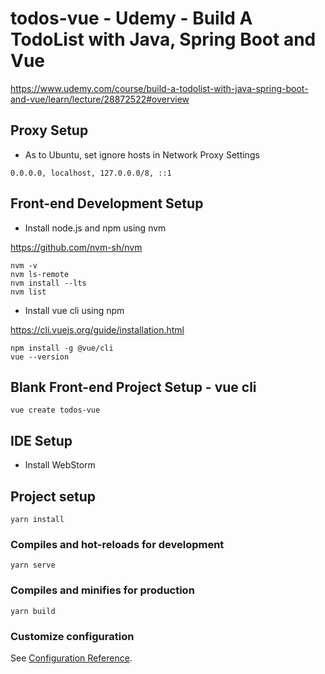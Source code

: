 # todos-vue - Udemy - Build A TodoList with Java, Spring Boot and Vue

https://www.udemy.com/course/build-a-todolist-with-java-spring-boot-and-vue/learn/lecture/28872522#overview

## Proxy Setup

- As to Ubuntu, set ignore hosts in Network Proxy Settings

```value
0.0.0.0, localhost, 127.0.0.0/8, ::1
```

## Front-end Development Setup

- Install node.js and npm using nvm

https://github.com/nvm-sh/nvm

```shell
nvm -v
nvm ls-remote
nvm install --lts
nvm list
```

- Install vue cli using npm

https://cli.vuejs.org/guide/installation.html

```shell
npm install -g @vue/cli
vue --version
```

## Blank Front-end Project Setup - vue cli

```shell
vue create todos-vue
````

## IDE Setup

- Install WebStorm

## Project setup
```
yarn install
```

### Compiles and hot-reloads for development
```
yarn serve
```

### Compiles and minifies for production
```
yarn build
```

### Customize configuration
See [Configuration Reference](https://cli.vuejs.org/config/).
